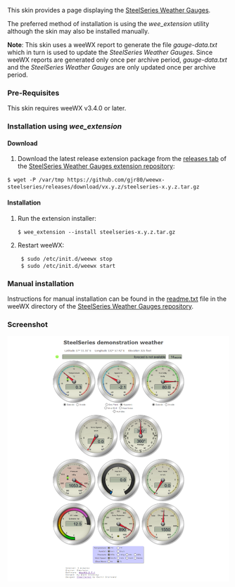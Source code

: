 This skin provides a page displaying the [SteelSeries Weather Gauges](https://github.com/mcrossley/SteelSeries-Weather-Gauges).

The preferred method of installation is using the *wee_extension* utility although the skin may also be installed manually.

**Note**: This skin uses a weeWX report to generate the file *gauge-data.txt* which in turn is used to update the *SteelSeries Weather Gauges*. Since weeWX reports are generated only once per archive period, *gauge-data.txt* and the *SteelSeries Weather Gauges* are only updated once per archive period.

### Pre-Requisites

This skin requires weeWX v3.4.0 or later.

### Installation using *wee_extension*

#### Download

1.  Download the latest release extension package from the [releases tab](https://github.com/gjr80/weewx-steelseries/releases) of the [SteelSeries Weather Gauges extension repository](https://github.com/gjr80/weewx-steelseries):

```
$ wget -P /var/tmp https://github.com/gjr80/weewx-steelseries/releases/download/vx.y.z/steelseries-x.y.z.tar.gz
```
#### Installation

1.  Run the extension installer:

        $ wee_extension --install steelseries-x.y.z.tar.gz

2. Restart weeWX:

        $ sudo /etc/init.d/weewx stop
        $ sudo /etc/init.d/weewx start

### Manual installation

Instructions for manual installation can be found in the [readme.txt](https://github.com/mcrossley/SteelSeries-Weather-Gauges/tree/master/weather_server/WeeWX) file in the weeWX directory of the [SteelSeries Weather Gauges repository](https://github.com/mcrossley/SteelSeries-Weather-Gauges).

### Screenshot
![SteelSeries Weather gauges for weeWX](https://github.com/gjr80/weewx-steelseries/blob/master/steelseries%20screenshot.png?raw=true)


